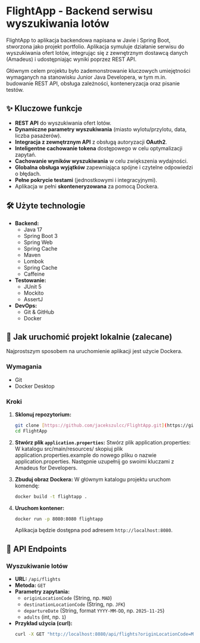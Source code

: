 # FlightApp - Backend serwisu wyszukiwania lotów

FlightApp to aplikacja backendowa napisana w Javie i Spring Boot, stworzona jako projekt portfolio. Aplikacja symuluje działanie serwisu do wyszukiwania ofert lotów, integrując się z zewnętrznym dostawcą danych (Amadeus) i udostępniając wyniki poprzez REST API.

Głównym celem projektu było zademonstrowanie kluczowych umiejętności wymaganych na stanowisku Junior Java Developera, w tym m.in. budowanie REST API, obsługa zależności, konteneryzacja oraz pisanie testów.

## ✨ Kluczowe funkcje

* **REST API** do wyszukiwania ofert lotów.
* **Dynamiczne parametry wyszukiwania** (miasto wylotu/przylotu, data, liczba pasażerów).
* **Integracja z zewnętrznym API** z obsługą autoryzacji **OAuth2**.
* **Inteligentne cachowanie tokena** dostępowego w celu optymalizacji zapytań.
* **Cachowanie wyników wyszukiwania** w celu zwiększenia wydajności.
* **Globalna obsługa wyjątków** zapewniająca spójne i czytelne odpowiedzi o błędach.
* **Pełne pokrycie testami** (jednostkowymi i integracyjnymi).
* Aplikacja w pełni **skonteneryzowana** za pomocą Dockera.

## 🛠️ Użyte technologie

* **Backend:**
    * Java 17
    * Spring Boot 3
    * Spring Web
    * Spring Cache
    * Maven
    * Lombok
    * Spring Cache
    * Caffeine
* **Testowanie:**
    * JUnit 5
    * Mockito
    * AssertJ
* **DevOps:**
    * Git & GitHub
    * Docker

## 🚀 Jak uruchomić projekt lokalnie (zalecane)

Najprostszym sposobem na uruchomienie aplikacji jest użycie Dockera.

### Wymagania
* Git
* Docker Desktop

### Kroki

1.  **Sklonuj repozytorium:**
    ```bash
    git clone [https://github.com/jacekszulcc/FlightApp.git](https://github.com/jacekszulcc/FlightApp.git)
    cd FlightApp
    ```

2.  **Stwórz plik `application.properties`:**
    Stwórz plik application.properties:
    W katalogu src/main/resources/ skopiuj plik application.properties.example do nowego pliku o nazwie application.properties. Następnie uzupełnij go swoimi kluczami z Amadeus for Developers.

3.  **Zbuduj obraz Dockera:**
    W głównym katalogu projektu uruchom komendę:
    ```bash
    docker build -t flightapp .
    ```

4.  **Uruchom kontener:**
    ```bash
    docker run -p 8080:8080 flightapp
    ```
    Aplikacja będzie dostępna pod adresem `http://localhost:8080`.

## 📖 API Endpoints

### Wyszukiwanie lotów

* **URL:** `/api/flights`
* **Metoda:** `GET`
* **Parametry zapytania:**
    * `originLocationCode` (String, np. `MAD`)
    * `destinationLocationCode` (String, np. `JFK`)
    * `departureDate` (String, format `YYYY-MM-DD`, np. `2025-11-25`)
    * `adults` (int, np. `1`)
* **Przykład użycia (curl):**
    ```bash
    curl -X GET "http://localhost:8080/api/flights?originLocationCode=MAD&destinationLocationCode=JFK&departureDate=2025-11-25&adults=1"
    ```